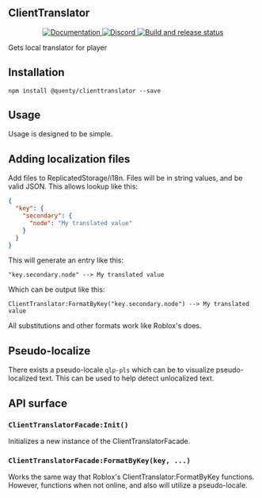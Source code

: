 ## ClientTranslator
<div align="center">
  <a href="http://quenty.github.io/api/">
    <img src="https://img.shields.io/badge/docs-website-green.svg" alt="Documentation" />
  </a>
  <a href="https://discord.gg/mhtGUS8">
    <img src="https://img.shields.io/badge/discord-nevermore-blue.svg" alt="Discord" />
  </a>
  <a href="https://github.com/Quenty/NevermoreEngine/actions">
    <img src="https://github.com/Quenty/NevermoreEngine/actions/workflows/build.yml/badge.svg" alt="Build and release status" />
  </a>
</div>

Gets local translator for player

## Installation
```
npm install @quenty/clienttranslator --save
```

## Usage
Usage is designed to be simple.

## Adding localization files

Add files to ReplicatedStorage/i18n. Files will be in string values, and be valid JSON. This allows lookup like this:

```json
{
  "key": {
    "secondary": {
      "node": "My translated value"
    }
  }
}
```

This will generate an entry like this:

```
"key.secondary.node" --> My translated value
```

Which can be output like this:

```
ClientTranslator:FormatByKey("key.secondary.node") --> My translated value
```

All substitutions and other formats work like Roblox's does.

## Pseudo-localize
There exists a pseudo-locale `qlp-pls` which can be to visualize pseudo-localized text. This can be used to help detect unlocalized text.

## API surface

### `ClientTranslatorFacade:Init()`
Initializes a new instance of the ClientTranslatorFacade.

### `ClientTranslatorFacade:FormatByKey(key, ...)`
Works the same way that Roblox's ClientTranslator:FormatByKey functions. However, functions when not online, and also will utilize a pseudo-locale.



